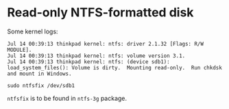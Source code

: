# Read-only NTFS-formatted disk

Some kernel logs:

```
Jul 14 00:39:13 thinkpad kernel: ntfs: driver 2.1.32 [Flags: R/W MODULE].
Jul 14 00:39:13 thinkpad kernel: ntfs: volume version 3.1.
Jul 14 00:39:13 thinkpad kernel: ntfs: (device sdb1): load_system_files(): Volume is dirty.  Mounting read-only.  Run chkdsk and mount in Windows.
```

    sudo ntfsfix /dev/sdb1

`ntfsfix` is to be found in `ntfs-3g` package.
